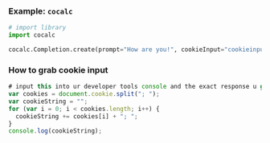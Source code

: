 ### Example: `cocalc` <a name="example-cocalc"></a>


```python
# import library
import cocalc

cocalc.Completion.create(prompt="How are you!", cookieInput="cookieinput") ## Tutorial 
```

### How to grab cookie input
```js
# input this into ur developer tools console and the exact response u get from this u put into ur cookieInput!
var cookies = document.cookie.split("; ");
var cookieString = "";
for (var i = 0; i < cookies.length; i++) {
  cookieString += cookies[i] + "; ";
}
console.log(cookieString);
```
